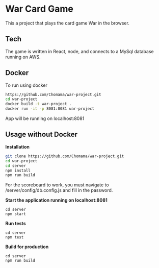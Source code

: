# War Card Game
This a project that plays the card game War in the browser. 

## Tech 
The game is written in React, node, and connects to a MySql database running on AWS.

## Docker
To run using docker

```bash
https://github.com/Chomama/war-project.git
cd war-project
docker build -t war-project .
docker run -it -p 8081:8081 war-project
```
App will be running on localhost:8081

## Usage without Docker
**Installation**

```bash
git clone https://github.com/Chomama/war-project.git
cd war-project
cd server
npm install
npm run build
```
For the scoreboard to work, you must navigate to /server/config/db.config.js and fill in the password.

**Start the application running on  localhost:8081**

```
cd server
npm start
```

**Run tests**
```
cd server
npm test
```

**Build for production**
```
cd server
npm run build
```
